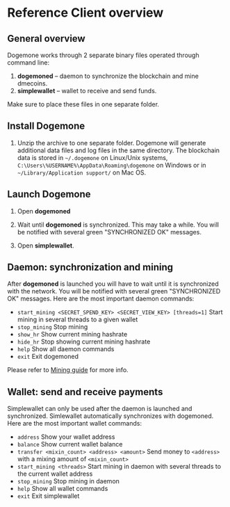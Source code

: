﻿# Reference Client overview

## General overview

Dogemone works through 2 separate binary files operated through command line:

1. **dogemoned** – daemon to synchronize the blockchain and mine dmecoins.
2. **simplewallet** – wallet to receive and send funds.

Make sure to place these files in one separate folder.


## Install Dogemone

1. Unzip the archive to one separate folder. Dogemone will generate
additional data files and log files in the same directory.
The blockchain data is stored in `~/.dogemone` on Linux/Unix systems,
`C:\Users\%USERNAME%\AppData\Roaming\dogemone` on Windows or in
`~/Library/Application support/` on Mac OS.

## Launch Dogemone

1. Open **dogemoned**

2. Wait until **dogemoned** is synchronized. This may take a while. You will be
notified with several green "SYNCHRONIZED OK" messages.

3. Open **simplewallet**.


## Daemon: synchronization and mining

After **dogemoned** is launched you will have to wait until it is synchronized with
the network. You will be notified with several green "SYNCHRONIZED OK" messages.
Here are the most important daemon commands:
* `start_mining <SECRET_SPEND_KEY> <SECRET_VIEW_KEY> [threads=1]` Start mining in several threads to a given wallet
* `stop_mining`					Stop mining
* `show_hr`						Show current mining hashrate
* `hide_hr`						Stop showing current mining hashrate
* `help`						Show all daemon commands
* `exit`						Exit dogemoned

Please refer to [Mining guide](mining.md) for more info.

## Wallet: send and receive payments

Simplewallet can only be used after the daemon is launched and synchronized.
Simlewallet automatically synchronizes with dogemoned. Here are the most
important wallet commands:

* `address`						Show your wallet address
* `balance`						Show current wallet balance
* `transfer <mixin_count> <address> <amount>`	Send money to `<address>` with a mixing amount of `<mixin_count>`
* `start_mining <threads>`		Start mining in daemon with several threads to the current wallet address
* `stop_mining`					Stop mining in daemon
* `help`						Show all wallet commands
* `exit`						Exit simplewallet
